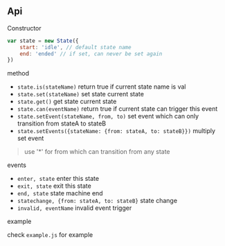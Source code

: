 Api
---

Constructor

```js
var state = new State({
	start: 'idle', // default state name
	end: 'ended' // if set, can never be set again
})
```

method

- `state.is(stateName)` return true if current state name is val
- `state.set(stateName)` set state current state
- `state.get()` get state current state
- `state.can(eventName)` return true if current state can trigger this event
- `state.setEvent(stateName, from, to)` set event which can only transition from stateA to stateB
- `state.setEvents({stateName: {from: stateA, to: stateB}})` multiply set event

> use '*' for from which can transition from any state

events

- `enter, state` enter this state
- `exit, state` exit this state
- `end, state` state machine end
- `statechange, {from: stateA, to: stateB}` state change
- `invalid, eventName` invalid event trigger

example

check `example.js` for example
